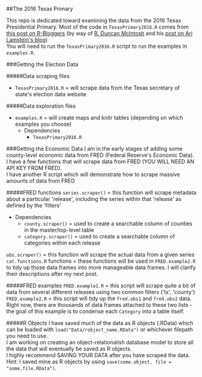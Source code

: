 ##The 2016 Texas Primary

This repo is dedicated toward examining the data from the 2016 Texas Presidential Primary. Most of the code in `TexasPrimary2016.R` comes from [this post on R-Bloggers](http://www.r-bloggers.com/mapping-election-results-with-r-and-choroplethr/) (by way of [R. Duncan McIntosh](http://rduncanmcintosh.com/) and his [post on Ari Lamstein's blog](http://www.arilamstein.com/blog/2016/03/21/mapping-election-results-r-choroplethr/))  
You will need to run the `TexasPrimary2016.R` script to run the examples in `examples.R`.

###Getting the Election Data

#####Data scraping files
* `TexasPrimary2016.R` = will scrape data from the Texas secretary of state's election data website

#####Data exploration files
* `examples.R` = will create maps and knitr tables (depending on which examples you choose)
  * Dependencies
    * `TexasPrimary2016.R`

###Getting the Economic Data
I am in the early stages  of adding some county-level economic data from FRED (Federal Reserve's Economic Data).  
I have a few functions that will scrape data from FRED (YOU WILL NEED AN API KEY FROM FRED).  
I have another R script which will demonstrate how to scrape massive amounts of data from FRED

#####FRED functions
`series.scraper()` = this function will scrape metadata about a particular 'release', including the series within that 'release' as defined by the 'filters'
  * Dependencies
    * `county.scraper()` = used to create a searchable column of counties in the master/top-level table
    * `category.scraper()` = used to create a searchable column of categories within each release

`obs.scraper()` = this function will scrape the actual data from a given series
`cat.functions.R` functions = these functions will be used in `FRED.example2.R` to tidy up those data frames into more manageable data frames. I will clarify their descriptions after my next post.  

#####FRED examples
`FRED.example1.R` = this script will scrape quite a bit of data from several different releases using two common filters ('tx', 'county')  
`FRED.example2.R` = this script will tidy up the `fred.obs1` and `fred.obs2` data. Right now, there are thousands of data frames attached to these two lists - the goal of this example is to condense each `Category` into a table itself.

#####R Objects
I have saved much of the data as R objects (.RData) which can be loaded with `load("Data/robject_name.RData")` or whichever filepath you need to use.  
I am working on creating an object-relationalish database model to store all the data that will eventually be saved as R objects.  
I highly recommend SAVING YOUR DATA after you have scraped the data. Hint: I saved mine as R objects by using `save(some.object, file = "some.file.RData")`.  